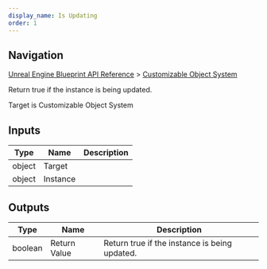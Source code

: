 ```yaml
---
display_name: Is Updating
order: 1
---
```

## Navigation

[Unreal Engine Blueprint API Reference](https://dev.epicgames.com/documentation/en-us/unreal-engine/BlueprintAPI) > [Customizable Object System](https://dev.epicgames.com/documentation/en-us/unreal-engine/BlueprintAPI/CustomizableObjectSystem)

Return true if the instance is being updated.

Target is Customizable Object System

## Inputs

| Type | Name | Description |
| --- | --- | --- |
| object | Target |  |
| object | Instance |  |

## Outputs

| Type | Name | Description |
| --- | --- | --- |
| boolean | Return Value | Return true if the instance is being updated. |

